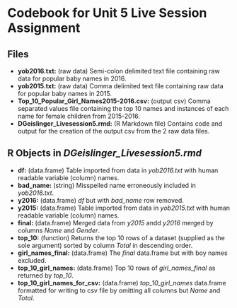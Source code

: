 # Codebook for Unit 5 Live Session Assignment
## Files
* **yob2016.txt:** (raw data) Semi-colon delimited text file containing raw data for popular baby names in 2016.
* **yob2015.txt:** (raw data) Comma delimited text file containing raw data for popular baby names in 2015.
* **Top_10_Popular_Girl_Names2015-2016.csv:** (output csv) Comma separated values file containing the top 10 names and instances of each name for female children from 2015-2016.
* **DGeislinger_Livesession5.rmd:** (R Markdown file) Contains code and output for the creation of the output csv from the 2 raw data files.

## R Objects in *DGeislinger_Livesession5.rmd*
* **df:** (data.frame) Table imported from data in *yob2016.txt* with human readable variable (column) names.
* **bad_name:** (string) Misspelled name erroneously included in *yob2016.txt*.
* **y2016:** (data.frame) *df* but with *bad_name* row removed.
* **y2015:** (data.frame) Table imported from data in *yob2015.txt* with human readable variable (column) names.
* **final:** (data.frame) Merged data from *y2015* andd *y2016* merged by columns *Name* and *Gender*.
* **top_10:** (function) Returns the top 10 rows of a dataset (supplied as the sole argument) sorted by column *Total* in descending order.
* **girl_names_final:** (data.frame) The *final* data.frame but with boy names excluded.
* **top_10_girl_names:** (data.frame) Top 10 rows of *girl_names_final* as returned by *top_10*.
* **top_10_girl_names_for_csv:** (data.frame) *top_10_girl_names* data.frame formatted for writing to csv file by omitting all columns but *Name* and *Total*.
